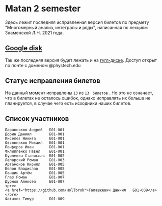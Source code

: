 # Matan 2 semester

Здесь лежит последняя исправленная версия билетов по предмету "Многомерный анализ, интегралы и ряды", написанная по лекциям Знаменской Л.Н. 2021 года.

## [Google disk](https://drive.google.com/drive/folders/1_gY-7t6iKheQz55qj45DWXTrIJeMKhG5?usp=sharing)

Так же последняя версия будет лежать и на [гугл-диске](https://drive.google.com/drive/folders/1_gY-7t6iKheQz55qj45DWXTrIJeMKhG5?usp=sharing). Доступ открыт по почте c доменом @phystech.edu

## Статус исправления билетов

На данный момент исправлены ```13``` из ```13``` ``` билетов``` . Но это не означает, что в билетах не осталось ошибок, однако исправлять их больше не планируется, в случае чего есть исходники наших билетов.

## Список участников

```
Баранников Андрей   Б01-001
Дорин Даниил        Б01-001
Киселев Никита      Б01-001
Овсянников Михаил   Б01-001
Панферов Иван       Б01-001
Филиппенко Павел    Б01-001
Курневич Станислав  Б01-002
Лепарский Роман     Б01-003
Артамонов Кирилл    Б01-005
Белов Владислав     Б01-005
Паншин Артём        Б01-005
Глаз Роман          Б01-007
Дурнов Алексей      Б01-007
<pre>
<a href="https://github.com/Hollbrok">Талашкевич Даниил   Б01-009</a>
</pre>
Фатыхов Тимур       Б01-009
```
